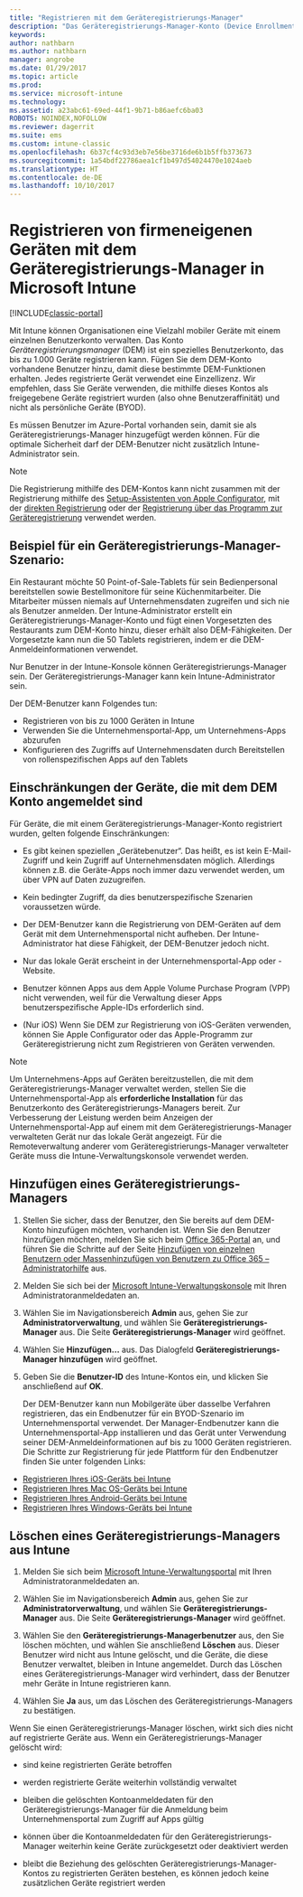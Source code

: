 ```yaml
---
title: "Registrieren mit dem Geräteregistrierungs-Manager"
description: "Das Geräteregistrierungs-Manager-Konto (Device Enrollment Manager, DEM) kann eine große Anzahl gemeinsam genutzter, firmeneigener mobiler Geräte mit einem einzigen Benutzerkonto verwalten."
keywords: 
author: nathbarn
ms.author: nathbarn
manager: angrobe
ms.date: 01/29/2017
ms.topic: article
ms.prod: 
ms.service: microsoft-intune
ms.technology: 
ms.assetid: a23abc61-69ed-44f1-9b71-b86aefc6ba03
ROBOTS: NOINDEX,NOFOLLOW
ms.reviewer: dagerrit
ms.suite: ems
ms.custom: intune-classic
ms.openlocfilehash: 6b37cf4c93d3eb7e56be3716de6b1b5ffb373673
ms.sourcegitcommit: 1a54bdf22786aea1cf1b497d54024470e1024aeb
ms.translationtype: HT
ms.contentlocale: de-DE
ms.lasthandoff: 10/10/2017
---
```

# <a name="enroll-corporate-owned-devices-with-the-device-enrollment-manager-in-microsoft-intune"></a>Registrieren von firmeneigenen Geräten mit dem Geräteregistrierungs-Manager in Microsoft Intune

[!INCLUDE[classic-portal](../includes/classic-portal.md)]

Mit Intune können Organisationen eine Vielzahl mobiler Geräte mit einem einzelnen Benutzerkonto verwalten. Das Konto *Geräteregistrierungsmanager* (DEM) ist ein spezielles Benutzerkonto, das bis zu 1.000 Geräte registrieren kann. Fügen Sie dem DEM-Konto vorhandene Benutzer hinzu, damit diese bestimmte DEM-Funktionen erhalten. Jedes registrierte Gerät verwendet eine Einzellizenz. Wir empfehlen, dass Sie Geräte verwenden, die mithilfe dieses Kontos als freigegebene Geräte registriert wurden (also ohne Benutzeraffinität) und nicht als persönliche Geräte (BYOD).  

Es müssen Benutzer im Azure-Portal vorhanden sein, damit sie als Geräteregistrierungs-Manager hinzugefügt werden können. Für die optimale Sicherheit darf der DEM-Benutzer nicht zusätzlich Intune-Administrator sein.

>[!NOTE]
>Die Registrierung mithilfe des DEM-Kontos kann nicht zusammen mit der Registrierung mithilfe des [Setup-Assistenten von Apple Configurator](ios-setup-assistant-enrollment-in-microsoft-intune.md), mit der [direkten Registrierung](ios-direct-enrollment-in-microsoft-intune.md) oder der [Registrierung über das Programm zur Geräteregistrierung](ios-device-enrollment-program-in-microsoft-intune.md) verwendet werden.

## <a name="example-of-a-device-enrollment-manager-scenario"></a>Beispiel für ein Geräteregistrierungs-Manager-Szenario:

Ein Restaurant möchte 50 Point-of-Sale-Tablets für sein Bedienpersonal bereitstellen sowie Bestellmonitore für seine Küchenmitarbeiter. Die Mitarbeiter müssen niemals auf Unternehmensdaten zugreifen und sich nie als Benutzer anmelden. Der Intune-Administrator erstellt ein Geräteregistrierungs-Manager-Konto und fügt einen Vorgesetzten des Restaurants zum DEM-Konto hinzu, dieser erhält also DEM-Fähigkeiten. Der Vorgesetzte kann nun die 50 Tablets registrieren, indem er die DEM-Anmeldeinformationen verwendet.

Nur Benutzer in der Intune-Konsole können Geräteregistrierungs-Manager sein. Der Geräteregistrierungs-Manager kann kein Intune-Administrator sein.

Der DEM-Benutzer kann Folgendes tun:

-   Registrieren von bis zu 1000 Geräten in Intune
-   Verwenden Sie die Unternehmensportal-App, um Unternehmens-Apps abzurufen
-   Konfigurieren des Zugriffs auf Unternehmensdaten durch Bereitstellen von rollenspezifischen Apps auf den Tablets

## <a name="limitations-of-devices-that-are-enrolled-with-a-dem-account"></a>Einschränkungen der Geräte, die mit dem DEM Konto angemeldet sind

Für Geräte, die mit einem Geräteregistrierungs-Manager-Konto registriert wurden, gelten folgende Einschränkungen:

  - Es gibt keinen speziellen „Gerätebenutzer“. Das heißt, es ist kein E-Mail-Zugriff und kein Zugriff auf Unternehmensdaten möglich. Allerdings können z.B. die Geräte-Apps noch immer dazu verwendet werden, um über VPN auf Daten zuzugreifen.

  - Kein bedingter Zugriff, da dies benutzerspezifische Szenarien voraussetzen würde.

  - Der DEM-Benutzer kann die Registrierung von DEM-Geräten auf dem Gerät mit dem Unternehmensportal nicht aufheben. Der Intune-Administrator hat diese Fähigkeit, der DEM-Benutzer jedoch nicht.

  - Nur das lokale Gerät erscheint in der Unternehmensportal-App oder -Website.

  - Benutzer können Apps aus dem Apple Volume Purchase Program (VPP) nicht verwenden, weil für die Verwaltung dieser Apps benutzerspezifische Apple-IDs erforderlich sind.

  - (Nur iOS) Wenn Sie DEM zur Registrierung von iOS-Geräten verwenden, können Sie Apple Configurator oder das Apple-Programm zur Geräteregistrierung nicht zum Registrieren von Geräten verwenden.

> [!NOTE]
> Um Unternehmens-Apps auf Geräten bereitzustellen, die mit dem Geräteregistrierungs-Manager verwaltet werden, stellen Sie die Unternehmensportal-App als **erforderliche Installation** für das Benutzerkonto des Geräteregistrierungs-Managers bereit.
> Zur Verbesserung der Leistung werden beim Anzeigen der Unternehmensportal-App auf einem mit dem Geräteregistrierungs-Manager verwalteten Gerät nur das lokale Gerät angezeigt. Für die Remoteverwaltung anderer vom Geräteregistrierungs-Manager verwalteter Geräte muss die Intune-Verwaltungskonsole verwendet werden.


## <a name="add-a-device-enrollment-manager"></a>Hinzufügen eines Geräteregistrierungs-Managers

1.  Stellen Sie sicher, dass der Benutzer, den Sie bereits auf dem DEM-Konto hinzufügen möchten, vorhanden ist. Wenn Sie den Benutzer hinzufügen möchten, melden Sie sich beim [Office 365-Portal](https://go.microsoft.com/fwlink/p/?LinkId=698854) an, und führen Sie die Schritte auf der Seite [Hinzufügen von einzelnen Benutzern oder Massenhinzufügen von Benutzern zu Office 365 – Administratorhilfe](https://support.office.com/article/Add-users-individually-or-in-bulk-to-Office-365-Admin-Help-1970f7d6-03b5-442f-b385-5880b9c256ec) aus.

2.  Melden Sie sich bei der [Microsoft Intune-Verwaltungskonsole](https://manage.microsoft.com) mit Ihren Administratoranmeldedaten an.

3.  Wählen Sie im Navigationsbereich **Admin** aus, gehen Sie zur **Administratorverwaltung**, und wählen Sie **Geräteregistrierungs-Manager** aus. Die Seite **Geräteregistrierungs-Manager** wird geöffnet.

4.  Wählen Sie **Hinzufügen…** aus. Das Dialogfeld **Geräteregistrierungs-Manager hinzufügen** wird geöffnet.

5.  Geben Sie die **Benutzer-ID** des Intune-Kontos ein, und klicken Sie anschließend auf **OK**.

    Der DEM-Benutzer kann nun Mobilgeräte über dasselbe Verfahren registrieren, das ein Endbenutzer für ein BYOD-Szenario im Unternehmensportal verwendet. Der Manager-Endbenutzer kann die Unternehmensportal-App installieren und das Gerät unter Verwendung seiner DEM-Anmeldeinformationen auf bis zu 1000 Geräten registrieren. Die Schritte zur Registrierung für jede Plattform für den Endbenutzer finden Sie unter folgenden Links:

  - [Registrieren Ihres iOS-Geräts bei Intune](https://docs.microsoft.com/intune-user-help/enroll-your-device-in-intune-ios)
  - [Registrieren Ihres Mac OS-Geräts bei Intune](https://docs.microsoft.com/intune-user-help/enroll-your-device-in-intune-macos)
  - [Registrieren Ihres Android-Geräts bei Intune](https://docs.microsoft.com/intune-user-help/enroll-your-device-in-intune-android)
  - [Registrieren Ihres Windows-Geräts bei Intune](https://docs.microsoft.com/intune-user-help/enroll-your-device-in-intune-windows)

## <a name="delete-a-device-enrollment-manager-from-intune"></a>Löschen eines Geräteregistrierungs-Managers aus Intune

1.  Melden Sie sich beim [Microsoft Intune-Verwaltungsportal](https://manage.microsoft.com) mit Ihren Administratoranmeldedaten an.

2.  Wählen Sie im Navigationsbereich **Admin** aus, gehen Sie zur **Administratorverwaltung**, und wählen Sie **Geräteregistrierungs-Manager** aus. Die Seite **Geräteregistrierungs-Manager** wird geöffnet.

3.  Wählen Sie den **Geräteregistrierungs-Managerbenutzer** aus, den Sie löschen möchten, und wählen Sie anschließend **Löschen** aus. Dieser Benutzer wird nicht aus Intune gelöscht, und die Geräte, die diese Benutzer verwaltet, bleiben in Intune angemeldet. Durch das Löschen eines Geräteregistrierungs-Manager wird verhindert, dass der Benutzer mehr Geräte in Intune registrieren kann.

4.  Wählen Sie **Ja** aus, um das Löschen des Geräteregistrierungs-Managers zu bestätigen.

Wenn Sie einen Geräteregistrierungs-Manager löschen, wirkt sich dies nicht auf registrierte Geräte aus. Wenn ein Geräteregistrierungs-Manager gelöscht wird:

-   sind keine registrierten Geräte betroffen

-   werden registrierte Geräte weiterhin vollständig verwaltet

-   bleiben die gelöschten Kontoanmeldedaten für den Geräteregistrierungs-Manager für die Anmeldung beim Unternehmensportal zum Zugriff auf Apps gültig

-   können über die Kontoanmeldedaten für den Geräteregistrierungs-Manager weiterhin keine Geräte zurückgesetzt oder deaktiviert werden

-   bleibt die Beziehung des gelöschten Geräteregistrierungs-Manager-Kontos zu registrierten Geräten bestehen, es können jedoch keine zusätzlichen Geräte registriert werden
